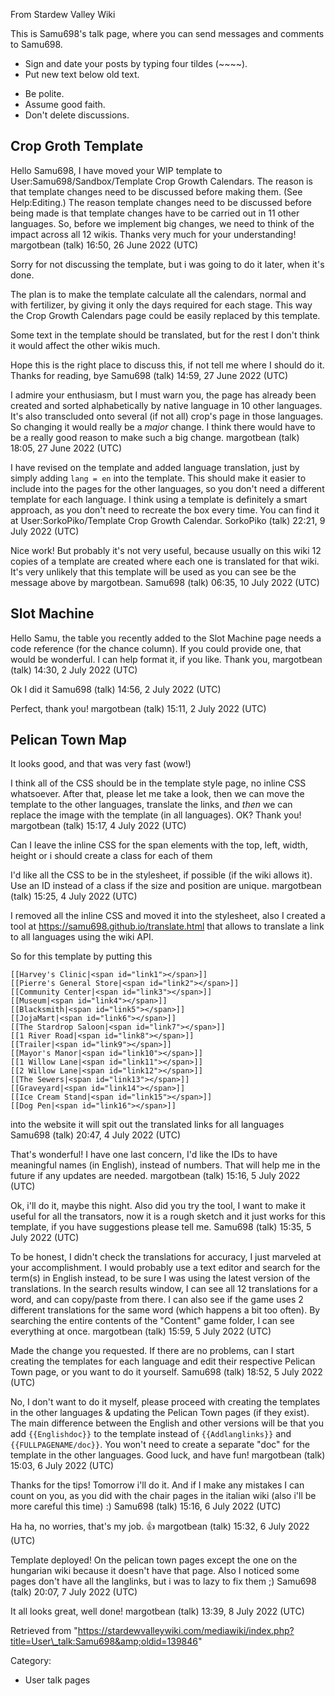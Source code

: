 From Stardew Valley Wiki

This is Samu698's talk page, where you can send messages and comments to Samu698.

- Sign and date your posts by typing four tildes (~~~~).
- Put new text below old text.

<!--THE END-->

- Be polite.
- Assume good faith.
- Don't delete discussions.

## Crop Groth Template

Hello Samu698, I have moved your WIP template to User:Samu698/Sandbox/Template Crop Growth Calendars. The reason is that template changes need to be discussed before making them. (See Help:Editing.) The reason template changes need to be discussed before being made is that template changes have to be carried out in 11 other languages. So, before we implement big changes, we need to think of the impact across all 12 wikis. Thanks very much for your understanding! margotbean (talk) 16:50, 26 June 2022 (UTC)

Sorry for not discussing the template, but i was going to do it later, when it's done.

The plan is to make the template calculate all the calendars, normal and with fertilizer, by giving it only the days required for each stage. This way the Crop Growth Calendars page could be easily replaced by this template.

Some text in the template should be translated, but for the rest I don't think it would affect the other wikis much.

Hope this is the right place to discuss this, if not tell me where I should do it. Thanks for reading, bye Samu698 (talk) 14:59, 27 June 2022 (UTC)

I admire your enthusiasm, but I must warn you, the page has already been created and sorted alphabetically by native language in 10 other languages. It's also transcluded onto several (if not all) crop's page in those languages. So changing it would really be a *major* change. I think there would have to be a really good reason to make such a big change. margotbean (talk) 18:05, 27 June 2022 (UTC)

I have revised on the template and added language translation, just by simply adding `lang = en` into the template. This should make it easier to include into the pages for the other languages, so you don't need a different template for each language. I think using a template is definitely a smart approach, as you don't need to recreate the box every time. You can find it at User:SorkoPiko/Template Crop Growth Calendar. SorkoPiko (talk) 22:21, 9 July 2022 (UTC)

Nice work! But probably it's not very useful, because usually on this wiki 12 copies of a template are created where each one is translated for that wiki. It's very unlikely that this template will be used as you can see be the message above by margotbean. Samu698 (talk) 06:35, 10 July 2022 (UTC)

## Slot Machine

Hello Samu, the table you recently added to the Slot Machine page needs a code reference (for the chance column). If you could provide one, that would be wonderful. I can help format it, if you like. Thank you, margotbean (talk) 14:30, 2 July 2022 (UTC)

Ok I did it Samu698 (talk) 14:56, 2 July 2022 (UTC)

Perfect, thank you! margotbean (talk) 15:11, 2 July 2022 (UTC)

## Pelican Town Map

It looks good, and that was very fast (wow!)

I think all of the CSS should be in the template style page, no inline CSS whatsoever. After that, please let me take a look, then we can move the template to the other languages, translate the links, and *then* we can replace the image with the template (in all languages). OK? Thank you! margotbean (talk) 15:17, 4 July 2022 (UTC)

Can I leave the inline CSS for the span elements with the top, left, width, height or i should create a class for each of them

I'd like all the CSS to be in the stylesheet, if possible (if the wiki allows it). Use an ID instead of a class if the size and position are unique. margotbean (talk) 15:25, 4 July 2022 (UTC)

I removed all the inline CSS and moved it into the stylesheet, also I created a tool at https://samu698.github.io/translate.html that allows to translate a link to all languages using the wiki API.

So for this template by putting this

```
[[Harvey's Clinic|<span id="link1"></span>]]
[[Pierre's General Store|<span id="link2"></span>]]
[[Community Center|<span id="link3"></span>]]
[[Museum|<span id="link4"></span>]]
[[Blacksmith|<span id="link5"></span>]]
[[JojaMart|<span id="link6"></span>]]
[[The Stardrop Saloon|<span id="link7"></span>]]
[[1 River Road|<span id="link8"></span>]]
[[Trailer|<span id="link9"></span>]]
[[Mayor's Manor|<span id="link10"></span>]]
[[1 Willow Lane|<span id="link11"></span>]]
[[2 Willow Lane|<span id="link12"></span>]]
[[The Sewers|<span id="link13"></span>]]
[[Graveyard|<span id="link14"></span>]]
[[Ice Cream Stand|<span id="link15"></span>]]
[[Dog Pen|<span id="link16"></span>]]
```

into the website it will spit out the translated links for all languages Samu698 (talk) 20:47, 4 July 2022 (UTC)

That's wonderful! I have one last concern, I'd like the IDs to have meaningful names (in English), instead of numbers. That will help me in the future if any updates are needed. margotbean (talk) 15:16, 5 July 2022 (UTC)

Ok, i'll do it, maybe this night. Also did you try the tool, I want to make it useful for all the transators, now it is a rough sketch and it just works for this template, if you have suggestions please tell me. Samu698 (talk) 15:35, 5 July 2022 (UTC)

To be honest, I didn't check the translations for accuracy, I just marveled at your accomplishment. I would probably use a text editor and search for the term(s) in English instead, to be sure I was using the latest version of the translations. In the search results window, I can see all 12 translations for a word, and can copy/paste from there. I can also see if the game uses 2 different translations for the same word (which happens a bit too often). By searching the entire contents of the "Content" game folder, I can see everything at once. margotbean (talk) 15:59, 5 July 2022 (UTC)

Made the change you requested. If there are no problems, can I start creating the templates for each language and edit their respective Pelican Town page, or you want to do it yourself. Samu698 (talk) 18:52, 5 July 2022 (UTC)

No, I don't want to do it myself, please proceed with creating the templates in the other languages &amp; updating the Pelican Town pages (if they exist). The main difference between the English and other versions will be that you add `{{Englishdoc}}` to the template instead of `{{Addlanglinks}}` and `{{FULLPAGENAME/doc}}`. You won't need to create a separate "doc" for the template in the other languages. Good luck, and have fun! margotbean (talk) 15:03, 6 July 2022 (UTC)

Thanks for the tips! Tomorrow i'll do it. And if I make any mistakes I can count on you, as you did with the chair pages in the italian wiki (also i'll be more careful this time) :) Samu698 (talk) 15:16, 6 July 2022 (UTC)

Ha ha, no worries, that's my job. 👍 margotbean (talk) 15:32, 6 July 2022 (UTC)

Template deployed! On the pelican town pages except the one on the hungarian wiki because it doesn't have that page. Also I noticed some pages don't have all the langlinks, but i was to lazy to fix them ;) Samu698 (talk) 20:07, 7 July 2022 (UTC)

It all looks great, well done! margotbean (talk) 13:39, 8 July 2022 (UTC)

Retrieved from "https://stardewvalleywiki.com/mediawiki/index.php?title=User\_talk:Samu698&amp;oldid=139846"

Category:

- User talk pages